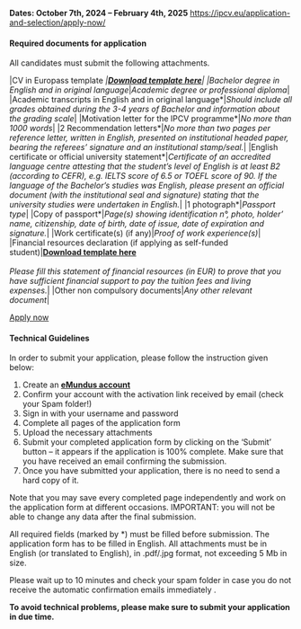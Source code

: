 **Dates: October 7th, 2024 – February 4th, 2025**
https://ipcv.eu/application-and-selection/apply-now/

#### Required documents for application

All candidates must submit the following attachments.

|CV in Europass template *|[**Download template here**](http://europass.cedefop.europa.eu/en/documents/curriculum-vitae/templates-instructions "Download template here")|
|Bachelor degree in English and in original language*|_Academic degree or professional diploma_|
|Academic transcripts in English and in original language*|_Should include all grades obtained during the 3-4 years of Bachelor and information about the grading scale_|
|Motivation letter for the IPCV programme*|_No more than 1000 words_|
|2 Recommendation letters*|_No more than two pages per reference letter, written in English,_ _presented_ _on institutional headed paper, bearing_ _the referees’ signature and an institutional stamp/seal._|
|English certificate or official university statement*|_Certificate of an accredited language centre attesting that the student’s level of English is at least B2 (according to CEFR), e.g. IELTS score of 6.5 or TOEFL score of 90. If the language of the Bachelor’s studies was English, please present an official document (with the institutional seal and signature) stating that the university studies were undertaken in English._|
|1 photograph*|_Passport type_|
|Copy of passport*|_Page(s) showing identification n°, photo, holder’ name, citizenship, date of birth, date of issue, date of expiration and signature._|
|Work certificate(s) (if any)|_Proof of work experience(s)_|
|Financial resources declaration (if applying as self-funded student)|[**Download template here**](http://ipcv.eu/wp-content/uploads/2021/02/Financial-declaration.pdf)<br><br>_Please fill this statement of financial resources (in EUR) to prove that you have sufficient financial support to pay the tuition fees and living expenses._|
|Other non compulsory documents|_Any other relevant document_|

[Apply now](http://emundus-ipcv.u-bordeaux.fr/)

#### Technical Guidelines

In order to submit your application, please follow the instruction given below:

1. Create an [**eMundus account**](http://emundus-ipcv.u-bordeaux.fr/)
2. Confirm your account with the activation link received by email (check your Spam folder!)
3. Sign in with your username and password
4. Complete all pages of the application form
5. Upload the necessary attachments
6. Submit your completed application form by clicking on the ‘Submit’ button – it appears if the application is 100% complete. Make sure that you have received an email confirming the submission.
7. Once you have submitted your application, there is no need to send a hard copy of it.

Note that you may save every completed page independently and work on the application form at different occasions. IMPORTANT: you will not be able to change any data after the final submission.

All required fields (marked by *) must be filled before submission. The application form has to be filled in English. All attachments must be in English (or translated to English), in .pdf/.jpg format, not exceeding 5 Mb in size.

Please wait up to 10 minutes and check your spam folder in case you do not receive the automatic confirmation emails immediately .

**To avoid technical problems, please make sure to submit your application in due time.**